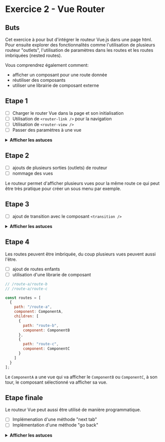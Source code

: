 # Exercice 2 - Vue Router

## Buts

Cet exercice à pour but d'intégrer le routeur Vue.js dans une page html. Pour ensuite explorer des fonctionnalités comme l'utilisation de plusieurs routeur "outlets", l'utilisation de paramètres dans les routes et les routes imbriquées (nested routes).

Vous comprendrez également comment:

- afficher un composant pour une route donnée
- réutiliser des composants
- utiliser une librairie de composant externe

## Etape 1

- [ ] Charger le router Vue dans la page et son initialisation
- [ ] Utilisation de `<router-link />` pour la navigation
- [ ] Utilisation de `<router-view />`
- [ ] Passer des paramètres à une vue

<details>
 <summary><b>Afficher les astuces</b></summary>
 
Allez faire un tour sur la <a href="https://router.vuejs.org/fr/" target="_blank">documentation officielle du router Vue.js</a>
  
</details>

## Etape 2

- [ ] ajouts de plusieurs sorties (outlets) de routeur
- [ ] nommage des vues

Le routeur permet d'afficher plusieurs vues pour la même route ce qui peut être très pratique pour créer un sous menu par exemple.

## Etape 3

- [ ] ajout de transition avec le composant `<transition />`

<details>
 <summary><b>Afficher les astuces</b></summary>
 
Allez faire un tour sur la <a href="https://router.vuejs.org/fr/guide/advanced/transitions.html#transition-par-route" target="_blank">documentation officielle du router Vue.js et des transitions</a>

Ne pas oublier la CSS!

</details>

## Etape 4

Les routes peuvent être imbriquée, du coup plusieurs vues peuvent aussi l'être.

- [ ] ajout de routes enfants
- [ ] utilisation d'une librarie de composant

```js
// /route-a/route-b
// /route-a/route-c

const routes = [
  {
    path: "/route-a",
    component: ComponentA,
    children: [
      {
        path: "route-b",
        component: ComponentB
      },
      {
        path: "route-c",
        component: ComponentC
      }
    ]
  }
];
```

Le `ComponentA` a une vue qui va afficher le `ComponentB` ou `ComponentC`, à son tour, le composant sélectionné va afficher sa vue.

## Etape finale

Le routeur Vue peut aussi être utilisé de manière programmatique.

- [ ] Implémenation d'une méthode "next tab"
- [ ] Implémentation d'une méthode "go back"

<details>
 <summary><b>Afficher les astuces</b></summary>
 
Allez faire un tour sur la <a href="https://router.vuejs.org/fr/guide/essentials/navigation.html" target="_blank">documentation officielle du router Vue.js et la navigation programmatique</a>

Ne pas oublier la CSS!

</details>
